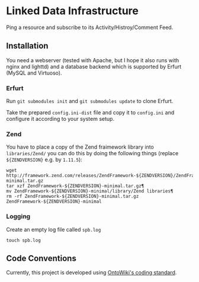 Linked Data Infrastructure
==========================

Ping a resource and subscribe to its Activity/Histroy/Comment Feed.

Installation
------------
You need a webserver (tested with Apache, but I hope it also runs with nginx and lighttd) and a database backend which is supported by Erfurt (MySQL and Virtuoso).

### Erfurt
Run `git submodules init` and `git submodules update` to clone Erfurt.

Take the prepared `config.ini-dist` file and copy it to `config.ini` and configure it according to your system setup.

### Zend
You have to place a copy of the Zend fraimework library into `libraries/Zend/` you can do this by doing the following things (replace `${ZENDVERSION}` e.g. by `1.11.5`):

    wget http://framework.zend.com/releases/ZendFramework-${ZENDVERSION}/ZendFramework-${ZENDVERSION}-minimal.tar.gz
    tar xzf ZendFramework-${ZENDVERSION}-minimal.tar.gz¶
    mv ZendFramework-${ZENDVERSION}-minimal/library/Zend libraries¶
    rm -rf ZendFramework-${ZENDVERSION}-minimal.tar.gz ZendFramework-${ZENDVERSION}-minimal

### Logging
Create an empty log file called `spb.log`

    touch spb.log

Code Conventions
----------------
Currently, this project is developed using [OntoWiki's coding standard](http://code.google.com/p/ontowiki/wiki/CodingStandard).
